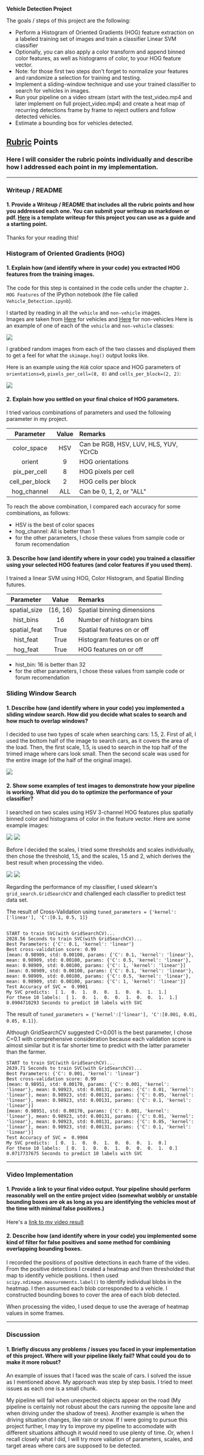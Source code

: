 **Vehicle Detection Project**

The goals / steps of this project are the following:

* Perform a Histogram of Oriented Gradients (HOG) feature extraction on a labeled training set of images and train a classifier Linear SVM classifier
* Optionally, you can also apply a color transform and append binned color features, as well as histograms of color, to your HOG feature vector. 
* Note: for those first two steps don't forget to normalize your features and randomize a selection for training and testing.
* Implement a sliding-window technique and use your trained classifier to search for vehicles in images.
* Run your pipeline on a video stream (start with the test_video.mp4 and later implement on full project_video.mp4) and create a heat map of recurring detections frame by frame to reject outliers and follow detected vehicles.
* Estimate a bounding box for vehicles detected.

## [Rubric](https://review.udacity.com/#!/rubrics/513/view) Points
### Here I will consider the rubric points individually and describe how I addressed each point in my implementation.  

---
### Writeup / README

#### 1. Provide a Writeup / README that includes all the rubric points and how you addressed each one.  You can submit your writeup as markdown or pdf.  [Here](https://github.com/udacity/CarND-Vehicle-Detection/blob/master/writeup_template.md) is a template writeup for this project you can use as a guide and a starting point.  

Thanks for your reading this!

### Histogram of Oriented Gradients (HOG)

#### 1. Explain how (and identify where in your code) you extracted HOG features from the training images.

The code for this step is contained in the code cells under the chapter `2. HOG Features` of the IPython notebook (the file called `Vehicle_Detection.ipynb`).  

I started by reading in all the `vehicle` and `non-vehicle` images.  
Images are taken from [Here](https://s3.amazonaws.com/udacity-sdc/Vehicle_Tracking/vehicles.zip) for vehicles and [Here](https://s3.amazonaws.com/udacity-sdc/Vehicle_Tracking/non-vehicles.zip) for non-vehicles
Here is an example of one of each of the `vehicle` and `non-vehicle` classes:

![](./writeup_images/car_noncar_example.png)

I grabbed random images from each of the two classes and displayed them to get a feel for what the `skimage.hog()` output looks like.

Here is an example using the `RGB` color space and HOG parameters of `orientations=9`, `pixels_per_cell=(8, 8)` and `cells_per_block=(2, 2)`:

![](./writeup_images/RGB_histogram.png)

#### 2. Explain how you settled on your final choice of HOG parameters.

I tried various combinations of parameters and used the following parameter in my project.

| Parameter        | Value   | Remarks   | 
|:-------------:|:-------------:| :-------------|
|color_space  |HSV  | Can be RGB, HSV, LUV, HLS, YUV, YCrCb |
|orient       |9  | HOG orientations |
|pix_per_cell |8  | HOG pixels per cell |
|cell_per_block |2  | HOG cells per block |
|hog_channel |ALL | Can be 0, 1, 2, or "ALL" |

To reach the above combination, I compared each accuracy for some combinations, as follows:
* HSV is the best of color spaces
* hog_channel: All is better than 1
* for the other parameters, I chose these values from sample code or forum recomendation

#### 3. Describe how (and identify where in your code) you trained a classifier using your selected HOG features (and color features if you used them).

I trained a linear SVM using HOG, Color Histogram, and Spatial Binding futures.

| Parameter        | Value   | Remarks   | 
|:-------------:|:-------------:| :-------------|
|spatial_size |(16, 16)  | Spatial binning dimensions |
|hist_bins |16 | Number of histogram bins |
|spatial_feat |True  | Spatial features on or off |
|hist_feat |True  | Histogram features on or off |
|hog_feat |True  | HOG features on or off |

* hist_bin: 16 is better than 32
* for the other parameters, I chose these values from sample code or forum recomendation

### Sliding Window Search

#### 1. Describe how (and identify where in your code) you implemented a sliding window search.  How did you decide what scales to search and how much to overlap windows?

I decided to use two types of scale when searching cars: 1.5, 2. First of all, I used the bottom half of the image to search cars, as it covers the area of the load. Then, the first scale, 1.5, is used to search in the top half of the trimed image where cars look small. Then the second scale was used for the entire image (of the half of the original image).

![](./writeup_images/scales_apply.png)

#### 2. Show some examples of test images to demonstrate how your pipeline is working.  What did you do to optimize the performance of your classifier?

I searched on two scales using HSV 3-channel HOG features plus spatially binned color and histograms of color in the feature vector.
Here are some example images:

![](./writeup_images/first_scale.png)
![](./writeup_images/second_scale.png)

Before I decided the scales, I tried some thresholds and scales individually, then chose the threshold, 1.5, and the scales, 1.5 and 2, which derives the best result when processing the video.

![](./writeup_images/scale1.5.png)
![](./writeup_images/scale2.png)

Regarding the performance of my classifier, I used sklearn's `grid_search.GridSearchCV` and challenged each classifier to predict test data set.

The result of Cross-Validation using `tuned_parameters = {'kernel':['linear'], 'C':[0.1, 0.5, 1]}`
```

START to train SVC(with GridSearchCV)...
2028.56 Seconds to train SVC(with GridSearchCV)...
Best Parameters: {'C': 0.1, 'kernel': 'linear'}
Best cross-validation score: 0.99
[mean: 0.98909, std: 0.00100, params: {'C': 0.1, 'kernel': 'linear'}, mean: 0.98909, std: 0.00100, params: {'C': 0.5, 'kernel': 'linear'}, mean: 0.98909, std: 0.00100, params: {'C': 1, 'kernel': 'linear'}]
[mean: 0.98909, std: 0.00100, params: {'C': 0.1, 'kernel': 'linear'}, mean: 0.98909, std: 0.00100, params: {'C': 0.5, 'kernel': 'linear'}, mean: 0.98909, std: 0.00100, params: {'C': 1, 'kernel': 'linear'}]
Test Accuracy of SVC =  0.9901
My SVC predicts:  [ 1.  0.  1.  0.  0.  1.  0.  0.  1.  1.]
For these 10 labels:  [ 1.  0.  1.  0.  0.  1.  0.  0.  1.  1.]
0.0904710293 Seconds to predict 10 labels with SVC
```
The result of `tuned_parameters = {'kernel':['linear'], 'C':[0.001, 0.01, 0.05, 0.1]}`.

Although GridSearchCV suggested C=0.001 is the best parameter, I chose C=0.1 with comprehensive consideration because each validation score is almost similar but it is far shorter time to predict with the latter parameter than the farmer.

```
START to train SVC(with GridSearchCV)...
2639.71 Seconds to train SVC(with GridSearchCV)...
Best Parameters: {'C': 0.001, 'kernel': 'linear'}
Best cross-validation score: 0.99
[mean: 0.98951, std: 0.00170, params: {'C': 0.001, 'kernel': 'linear'}, mean: 0.98923, std: 0.00131, params: {'C': 0.01, 'kernel': 'linear'}, mean: 0.98923, std: 0.00131, params: {'C': 0.05, 'kernel': 'linear'}, mean: 0.98923, std: 0.00131, params: {'C': 0.1, 'kernel': 'linear'}]
[mean: 0.98951, std: 0.00170, params: {'C': 0.001, 'kernel': 'linear'}, mean: 0.98923, std: 0.00131, params: {'C': 0.01, 'kernel': 'linear'}, mean: 0.98923, std: 0.00131, params: {'C': 0.05, 'kernel': 'linear'}, mean: 0.98923, std: 0.00131, params: {'C': 0.1, 'kernel': 'linear'}]
Test Accuracy of SVC =  0.9904
My SVC predicts:  [ 0.  1.  0.  0.  1.  0.  0.  0.  1.  0.]
For these 10 labels:  [ 0.  1.  0.  0.  1.  0.  0.  0.  1.  0.]
0.0717737675 Seconds to predict 10 labels with SVC
```

---

### Video Implementation

#### 1. Provide a link to your final video output.  Your pipeline should perform reasonably well on the entire project video (somewhat wobbly or unstable bounding boxes are ok as long as you are identifying the vehicles most of the time with minimal false positives.)

Here's a [link to my video result](./output_images/project_video_out.mp4)


#### 2. Describe how (and identify where in your code) you implemented some kind of filter for false positives and some method for combining overlapping bounding boxes.

I recorded the positions of positive detections in each frame of the video.  From the positive detections I created a heatmap and then thresholded that map to identify vehicle positions.  I then used `scipy.ndimage.measurements.label()` to identify individual blobs in the heatmap.  I then assumed each blob corresponded to a vehicle.  I constructed bounding boxes to cover the area of each blob detected.  

When processing the video, I used deque to use the average of heatmap values in some frames.

---

### Discussion

#### 1. Briefly discuss any problems / issues you faced in your implementation of this project.  Where will your pipeline likely fail?  What could you do to make it more robust?

An example of issues that I faced was the scale of cars. I solved the issue as I mentioned above.
My approach was step by step basis. I tried to meet issues as each one is a small chunk.

My pipeline will fail when unexpected objects appear on the road (My pipeline is certainly not robust about the cars running the opposite lane and when driving under the shadow of trees).
Another example is when the driving situation changes, like rain or snow.
If I were going to pursue this project further, I may try to improve my pipeline to accomodate with different situations although it would need to use plenty of time.
Or, when I recall closely what I did, I will try more valiation of parameters, scales, and target areas where cars are supposed to be detected.
